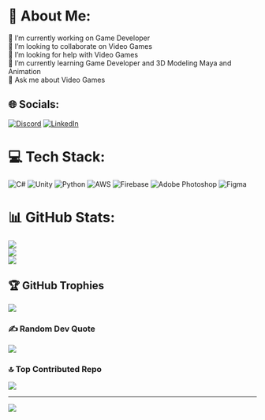 # 💫 About Me:
🔭 I’m currently working on Game Developer<br>👯 I’m looking to collaborate on Video  Games<br>🤝 I’m looking for help with Video  Games<br>🌱 I’m currently learning Game Developer and 3D Modeling Maya and Animation<br>💬 Ask me about Video Games<br>


## 🌐 Socials:
[![Discord](https://img.shields.io/badge/Discord-%237289DA.svg?logo=discord&logoColor=white)](https://discord.gg/Mehmetercanofficel#0065) [![LinkedIn](https://img.shields.io/badge/LinkedIn-%230077B5.svg?logo=linkedin&logoColor=white)](https://linkedin.com/in/https://www.linkedin.com/in/mehmet-ali-ercan-a0b779196) 

# 💻 Tech Stack:
![C#](https://img.shields.io/badge/c%23-%23239120.svg?style=for-the-badge&logo=c-sharp&logoColor=white) ![Unity](https://img.shields.io/badge/c%23-%23239120.svg?style=for-the-badge&logo=unity&logoColor=white) ![Python](https://img.shields.io/badge/python-3670A0?style=for-the-badge&logo=python&logoColor=ffdd54) ![AWS](https://img.shields.io/badge/AWS-%23FF9900.svg?style=for-the-badge&logo=amazon-aws&logoColor=white) ![Firebase](https://img.shields.io/badge/firebase-%23039BE5.svg?style=for-the-badge&logo=firebase) ![Adobe Photoshop](https://img.shields.io/badge/adobephotoshop-%2331A8FF.svg?style=for-the-badge&logo=adobephotoshop&logoColor=white) 	![Figma](https://img.shields.io/badge/figma-%23F24E1E.svg?style=for-the-badge&logo=figma&logoColor=white) 
# 📊 GitHub Stats:
![](https://github-readme-stats.vercel.app/api?username=mehmetercanoffical&theme=radical&hide_border=false&include_all_commits=true&count_private=true)<br/>
![](https://github-readme-streak-stats.herokuapp.com/?user=mehmetercanoffical&theme=radical&hide_border=false)<br/>
![](https://github-readme-stats.vercel.app/api/top-langs/?username=mehmetercanoffical&theme=radical&hide_border=false&include_all_commits=true&count_private=true&layout=compact)

## 🏆 GitHub Trophies
![](https://github-profile-trophy.vercel.app/?username=mehmetercanoffical&theme=radical&no-frame=false&no-bg=false&margin-w=4)

### ✍️ Random Dev Quote
![](https://quotes-github-readme.vercel.app/api?type=vetical&theme=radical)

### 🔝 Top Contributed Repo
![](https://github-contributor-stats.vercel.app/api?username=mehmetercanoffical&limit=5&theme=radical&combine_all_yearly_contributions=true)

---
[![](https://visitcount.itsvg.in/api?id=mehmetercanoffical&icon=1&color=1)](https://visitcount.itsvg.in)

<!-- Proudly created with GPRM ( https://gprm.itsvg.in ) -->
